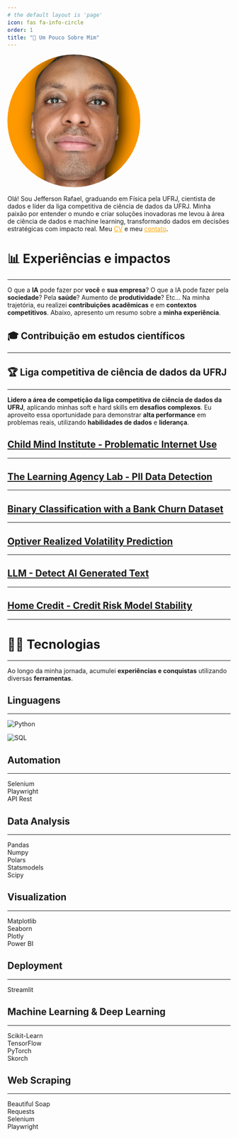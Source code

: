 ```yaml
---
# the default layout is 'page'
icon: fas fa-info-circle
order: 1
title: "👋 Um Pouco Sobre Mim"
---
```


<!-- > Add Markdown syntax content to file `_tabs/about.md`{: .filepath } and it will show up on this page.
{: .prompt-tip } -->
<!-- display: flex; -->

<div style="align-items: flex-start;">
<img src="../assets/img_about.jpeg" alt="Descrição da Imagem" style="border-radius: 50%;  object-fit: cover; margin-right: 20px; width: 300px; height: 300px;">
<div style="max-width: 600px;">
<p>
    Olá! Sou Jefferson Rafael, graduando em Física pela UFRJ, cientista de dados e líder da liga competitiva de ciência de dados da UFRJ. Minha paixão por entender o mundo e criar soluções inovadoras me levou à área de ciência de dados e machine learning, transformando dados em decisões estratégicas com impacto real. Meu <a href="https://github.com/jeffersonrafael" target="_blank" style="color: orange; text-decoration: underline;">CV</a> e meu <a href="https://linktr.ee/jefferson_rafael" target="_blank" style="color: orange; text-decoration: underline;">contato</a>.
</p>
</div>
</div>

# 📊 **Experiências e impactos**
---

O que a **IA** pode fazer por **você** e **sua empresa**? O que a IA pode fazer pela **sociedade**? Pela **saúde**? Aumento de **produtividade**? Etc... Na minha trajetória, eu realizei **contribuições acadêmicas** e em **contextos competitivos**. Abaixo, apresento um resumo sobre a **minha experiência**.


## 🎓 **Contribuição em estudos científicos**
---

## 🏆 **Liga competitiva de ciência de dados da UFRJ**
---

**Lidero a área de competição da liga competitiva de ciência de dados da UFRJ**, aplicando minhas soft e hard skills em **desafios complexos**. Eu aproveito essa oportunidade para demonstrar **alta performance** em problemas reais, utilizando **habilidades de dados** e **liderança**.

## [**Child Mind Institute - Problematic Internet Use**](https://www.kaggle.com/code/jeffersonrafael/case-de-estudo-lb0-470-com-tabnet)
---


## [**The Learning Agency Lab - PII Data Detection**](https://www.kaggle.com/code/jeffersonrafael/0-964-pii-competi-o-analytica)
---


## [**Binary Classification with a Bank Churn Dataset**](https://www.kaggle.com/competitions/playground-series-s4e1/submissions)
---


## [**Optiver Realized Volatility Prediction**](https://www.kaggle.com/code/jeffersonrafael/jefferson-version-feature-engineering-lightgbm)
---


## [**LLM - Detect AI Generated Text**](https://www.kaggle.com/competitions/llm-detect-ai-generated-text/submissions)
---


## [**Home Credit - Credit Risk Model Stability**](https://www.kaggle.com/code/jeffersonrafael/jefferson-version-fork-of-home-credit-catboost)
---

# 👨‍💻 **Tecnologias**
---

Ao longo da minha jornada, acumulei **experiências e conquistas** utilizando diversas **ferramentas**.

## **Linguagens**
---

<p align="left">
  <img src="https://img.shields.io/badge/Python-3776AB?style=for-the-badge&logo=python&logoColor=white" alt="Python">
</p>

<p align="left">
  <img src="https://img.shields.io/badge/SQL-4479A1?style=for-the-badge&logo=sql&logoColor=white" alt="SQL">
</p>



## **Automation**
---

Selenium  
Playwright  
API Rest


## **Data Analysis**
---

Pandas  
Numpy  
Polars  
Statsmodels  
Scipy  


## **Visualization**
---

Matplotlib  
Seaborn  
Plotly  
Power BI  


## **Deployment**
---

Streamlit  


## **Machine Learning & Deep Learning**
---

Scikit-Learn  
TensorFlow  
PyTorch  
Skorch  


## **Web Scraping**
---

Beautiful Soap  
Requests  
Selenium  
Playwright  



